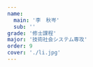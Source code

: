 ```yaml
---
name:
  main: '李　秋岑'
  sub: ''
grade: '修士課程'
major: '技術社会システム専攻'
order: 9
cover: './li.jpg'
---
```

